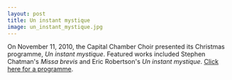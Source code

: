 ```yaml
---
layout: post
title: Un instant mystique
image: un_instant_mystique.jpg
---
```


On November 11, 2010, the Capital Chamber Choir presented its Christmas programme, _Un instant mystique_. Featured works included Stephen Chatman's _Missa brevis_ and Eric Robertson's _Un instant mystique_. [Click here for a programme][1].

[1]: programmes/programme_un_instant_mystique.doc
